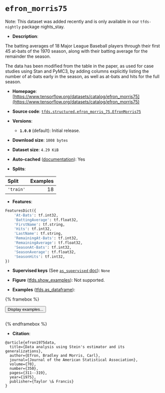<div itemscope itemtype="http://schema.org/Dataset">
  <div itemscope itemprop="includedInDataCatalog" itemtype="http://schema.org/DataCatalog">
    <meta itemprop="name" content="TensorFlow Datasets" />
  </div>
  <meta itemprop="name" content="efron_morris75" />
  <meta itemprop="description" content="The batting averages of 18 Major League Baseball players through their first 45&#10;at-bats of the 1970 season, along with their batting average for the remainder&#10;the season.&#10;&#10;The data has been modified from the table in the paper, as used for case studies&#10;using Stan and PyMC3, by  adding columns explicitly listing the number of&#10;at-bats early in the season, as well as at-bats and hits for the full season.&#10;&#10;To use this dataset:&#10;&#10;```python&#10;import tensorflow_datasets as tfds&#10;&#10;ds = tfds.load(&#x27;efron_morris75&#x27;, split=&#x27;train&#x27;)&#10;for ex in ds.take(4):&#10;  print(ex)&#10;```&#10;&#10;See [the guide](https://www.tensorflow.org/datasets/overview) for more&#10;informations on [tensorflow_datasets](https://www.tensorflow.org/datasets).&#10;&#10;" />
  <meta itemprop="url" content="https://www.tensorflow.org/datasets/catalog/efron_morris75" />
  <meta itemprop="sameAs" content="https://www.tensorflow.org/datasets/catalog/efron_morris75" />
  <meta itemprop="citation" content="@article{efron1975data,&#10;  title={Data analysis using Stein&#x27;s estimator and its generalizations},&#10;  author={Efron, Bradley and Morris, Carl},&#10;  journal={Journal of the American Statistical Association},&#10;  volume={70},&#10;  number={350},&#10;  pages={311--319},&#10;  year={1975},&#10;  publisher={Taylor \&amp; Francis}&#10;}" />
</div>

# `efron_morris75`

Note: This dataset was added recently and is only available in our
`tfds-nightly` package
<span class="material-icons" title="Available only in the tfds-nightly package">nights_stay</span>.

*   **Description**:

The batting averages of 18 Major League Baseball players through their first 45
at-bats of the 1970 season, along with their batting average for the remainder
the season.

The data has been modified from the table in the paper, as used for case studies
using Stan and PyMC3, by adding columns explicitly listing the number of at-bats
early in the season, as well as at-bats and hits for the full season.

*   **Homepage**:
    [https://www.tensorflow.org/datasets/catalog/efron_morris75](https://www.tensorflow.org/datasets/catalog/efron_morris75)

*   **Source code**:
    [`tfds.structured.efron_morris_75.EfronMorris75`](https://github.com/tensorflow/datasets/tree/master/tensorflow_datasets/structured/efron_morris_75/efron_morris_75.py)

*   **Versions**:

    *   **`1.0.0`** (default): Initial release.

*   **Download size**: `1008 bytes`

*   **Dataset size**: `4.29 KiB`

*   **Auto-cached**
    ([documentation](https://www.tensorflow.org/datasets/performances#auto-caching)):
    Yes

*   **Splits**:

Split     | Examples
:-------- | -------:
`'train'` | 18

*   **Features**:

```python
FeaturesDict({
    'At-Bats': tf.int32,
    'BattingAverage': tf.float32,
    'FirstName': tf.string,
    'Hits': tf.int32,
    'LastName': tf.string,
    'RemainingAt-Bats': tf.int32,
    'RemainingAverage': tf.float32,
    'SeasonAt-Bats': tf.int32,
    'SeasonAverage': tf.float32,
    'SeasonHits': tf.int32,
})
```

*   **Supervised keys** (See
    [`as_supervised` doc](https://www.tensorflow.org/datasets/api_docs/python/tfds/load#args)):
    `None`

*   **Figure**
    ([tfds.show_examples](https://www.tensorflow.org/datasets/api_docs/python/tfds/visualization/show_examples)):
    Not supported.

*   **Examples**
    ([tfds.as_dataframe](https://www.tensorflow.org/datasets/api_docs/python/tfds/as_dataframe)):

<!-- mdformat off(HTML should not be auto-formatted) -->

{% framebox %}

<button id="displaydataframe">Display examples...</button>
<div id="dataframecontent" style="overflow-x:scroll"></div>
<script src="https://www.gstatic.com/external_hosted/jquery2.min.js"></script>
<script>
var url = "https://storage.googleapis.com/tfds-data/visualization/dataframe/efron_morris75-1.0.0.html";
$(document).ready(() => {
  $("#displaydataframe").click((event) => {
    // Disable the button after clicking (dataframe loaded only once).
    $("#displaydataframe").prop("disabled", true);

    // Pre-fetch and display the content
    $.get(url, (data) => {
      $("#dataframecontent").html(data);
    }).fail(() => {
      $("#dataframecontent").html(
        'Error loading examples. If the error persist, please open '
        + 'a new issue.'
      );
    });
  });
});
</script>

{% endframebox %}

<!-- mdformat on -->

*   **Citation**:

```
@article{efron1975data,
  title={Data analysis using Stein's estimator and its generalizations},
  author={Efron, Bradley and Morris, Carl},
  journal={Journal of the American Statistical Association},
  volume={70},
  number={350},
  pages={311--319},
  year={1975},
  publisher={Taylor \& Francis}
}
```
